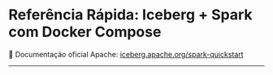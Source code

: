 # Referência Rápida: Iceberg + Spark com Docker Compose

🔗 Documentação oficial Apache: [iceberg.apache.org/spark-quickstart](https://iceberg.apache.org/spark-quickstart/#docker-compose)

------------------------------------------------------------------------